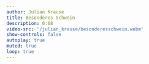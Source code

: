 ```yaml
---
author: Julian Krause
title: Besonderes Schwein
description: 0:08
video-src: '/julian_krause/besonderesschwein.webm'
show-controls: false
autoplay: true
muted: true
loop: true
---
```

